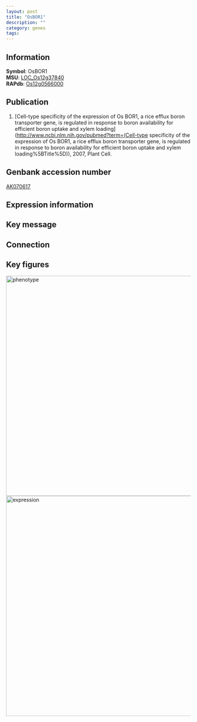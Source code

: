 ```yaml
---
layout: post
title: "OsBOR1"
description: ""
category: genes
tags: 
---
```


## Information
__Symbol__: OsBOR1  
__MSU__: [LOC_Os12g37840](http://rice.plantbiology.msu.edu/cgi-bin/ORF_infopage.cgi?orf=LOC_Os12g37840)  
__RAPdb__: [Os12g0566000](http://rapdb.dna.affrc.go.jp/viewer/gbrowse_details/irgsp1?name=Os12g0566000)  

## Publication
1. [Cell-type specificity of the expression of Os BOR1, a rice efflux boron transporter gene, is regulated in response to boron availability for efficient boron uptake and xylem loading](http://www.ncbi.nlm.nih.gov/pubmed?term=(Cell-type specificity of the expression of Os BOR1, a rice efflux boron transporter gene, is regulated in response to boron availability for efficient boron uptake and xylem loading%5BTitle%5D)), 2007, Plant Cell.

## Genbank accession number
[AK070617](http://www.ncbi.nlm.nih.gov/nuccore/AK070617)

## Expression information

## Key message

## Connection

## Key figures
<img src="http://ricencode.github.io/images/OsBOR1.pheno.png" alt="phenotype"  style="width: 600px;"/>

<img src="http://ricencode.github.io/images/OsBOR1.exp.png" alt="expression"  style="width: 600px;"/>


